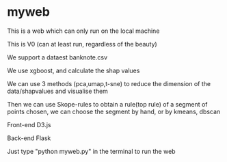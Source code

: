 # myweb

This is a web which can only run on the local machine

This is V0 (can at least run, regardless of the beauty)

We support a dataest banknote.csv

We use xgboost, and calculate the shap values

We can use 3 methods (pca,umap,t-sne) to reduce the dimension of the data/shapvalues and visualise them

Then we can use Skope-rules to obtain a rule(top rule) of a segment of points chosen,
we can choose the segment by hand, or by kmeans, dbscan



Front-end	D3.js

Back-end	Flask





Just type "python myweb.py" in the terminal to run the web
